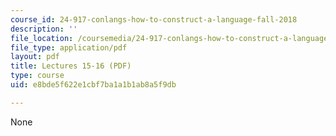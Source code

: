 ```yaml
---
course_id: 24-917-conlangs-how-to-construct-a-language-fall-2018
description: ''
file_location: /coursemedia/24-917-conlangs-how-to-construct-a-language-fall-2018/e8bde5f622e1cbf7ba1a1b1ab8a5f9db_MIT24_917f18_lec15_embed.pdf
file_type: application/pdf
layout: pdf
title: Lectures 15-16 (PDF)
type: course
uid: e8bde5f622e1cbf7ba1a1b1ab8a5f9db

---
```

None